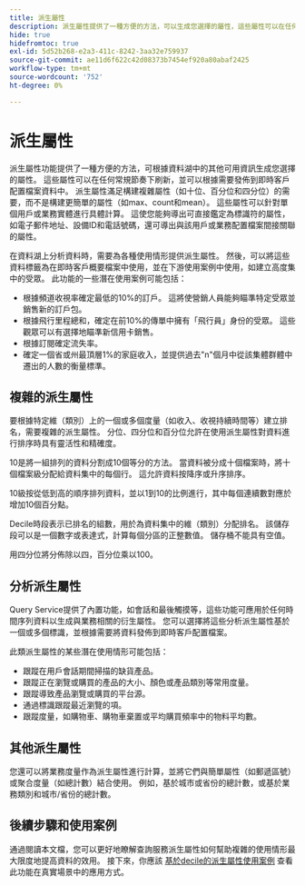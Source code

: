 ```yaml
---
title: 派生屬性
description: 派生屬性提供了一種方便的方法，可以生成您選擇的屬性，這些屬性可以在任何常規節奏下刷新，並可以根據需要發佈到即時客戶配置檔案資料中。 本文檔概述了如何使用查詢服務建立派生屬性，以便與配置檔案資料一起使用。
hide: true
hidefromtoc: true
exl-id: 5d52b268-e2a3-411c-8242-3aa32e759937
source-git-commit: ae11d6f622c42d08373b7454ef920a80abaf2425
workflow-type: tm+mt
source-wordcount: '752'
ht-degree: 0%

---
```


# 派生屬性

派生屬性功能提供了一種方便的方法，可根據資料湖中的其他可用資訊生成您選擇的屬性。 這些屬性可以在任何常規節奏下刷新，並可以根據需要發佈到即時客戶配置檔案資料中。 派生屬性滿足構建複雜屬性（如十位、百分位和四分位）的需要，而不是構建更簡單的屬性（如max、count和mean）。 這些屬性可以針對單個用戶或業務實體進行具體計算。 這使您能夠導出可直接鑑定為標識符的屬性，如電子郵件地址、設備ID和電話號碼，還可導出與該用戶或業務配置檔案間接關聯的屬性。

在資料湖上分析資料時，需要為各種使用情形提供派生屬性。 然後，可以將這些資料標籤為在即時客戶概要檔案中使用，並在下游使用案例中使用，如建立高度集中的受眾。 此功能的一些潛在使用案例可能包括：

* 根據頻道收視率確定最低的10%的訂戶。 這將使營銷人員能夠瞄準特定受眾並銷售新的訂戶包。
* 根據飛行里程總和，確定在前10%的傳單中擁有「飛行員」身份的受眾。 這些觀眾可以有選擇地瞄準新信用卡銷售。
* 根據訂閱確定流失率。
* 確定一個省或州最頂層1%的家庭收入，並提供過去&quot;n&quot;個月中從該集體群體中遷出的人數的衡量標準。

## 複雜的派生屬性

要根據特定維（類別）上的一個或多個度量（如收入、收視持續時間等）建立排名，需要複雜的派生屬性。 分位、四分位和百分位允許在使用派生屬性對資料進行排序時具有靈活性和精確度。

10是將一組排列的資料分割成10個等分的方法。 當資料被分成十個檔案時，將十個檔案級分配給資料集中的每個行。 這允許資料按降序或升序排序。

10級按從低到高的順序排列資料，並以1到10的比例進行，其中每個連續數對應於增加10個百分點。

Decile時段表示已排名的組數，用於為資料集中的維（類別）分配排名。 該儲存段可以是一個數字或表達式，計算每個分區的正整數值。 儲存桶不能具有空值。

用四分位將分佈除以四，百分位乘以100。

## 分析派生屬性

Query Service提供了內置功能，如會話和最後觸摸等，這些功能可應用於任何時間序列資料以生成與業務相關的衍生屬性。 您可以選擇將這些分析派生屬性基於一個或多個標識，並根據需要將資料發佈到即時客戶配置檔案。

此類派生屬性的某些潛在使用情形可能包括：

* 跟蹤在用戶會話期間掃描的缺貨產品。
* 跟蹤正在瀏覽或購買的產品的大小、顏色或產品類別等常用度量。
* 跟蹤導致產品瀏覽或購買的平台源。
* 通過標識跟蹤最近瀏覽的項。
* 跟蹤度量，如購物車、購物車棄置或平均購買頻率中的物料平均數。

## 其他派生屬性

您還可以將業務度量作為派生屬性進行計算，並將它們與簡單屬性（如郵遞區號）或聚合度量（如總計數）結合使用。 例如，基於城市或省份的總計數，或基於業務類別和城市/省份的總計數。

## 後續步驟和使用案例

通過閱讀本文檔，您可以更好地瞭解查詢服務派生屬性如何幫助複雜的使用情形最大限度地提高資料的效用。 接下來，你應該 [基於decile的派生屬性使用案例](./deciles-use-case.md) 查看此功能在真實場景中的應用方式。
